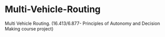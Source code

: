 # Multi-Vehicle-Routing
Multi Vehicle Routing. (16.413/6.877- Principles of Autonomy and Decision Making course project)
